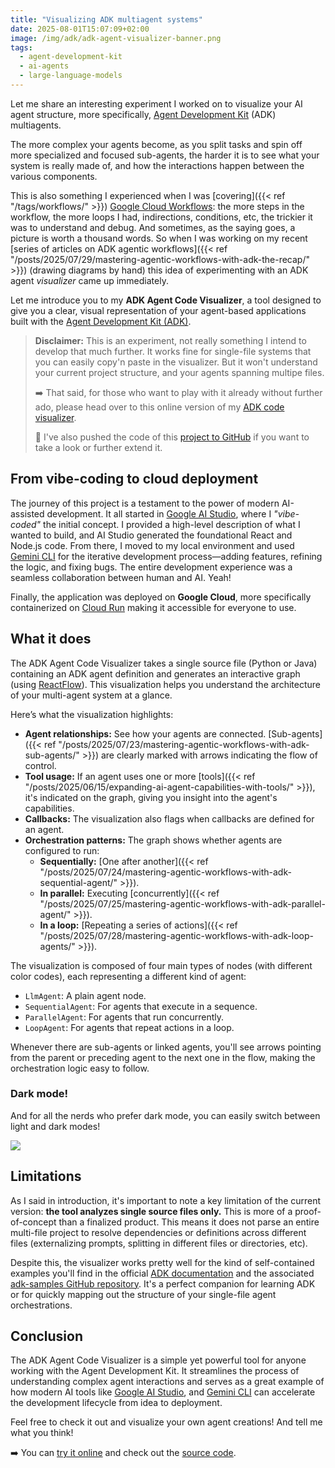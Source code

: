 ```yaml
---
title: "Visualizing ADK multiagent systems"
date: 2025-08-01T15:07:09+02:00
image: /img/adk/adk-agent-visualizer-banner.png
tags:
  - agent-development-kit
  - ai-agents
  - large-language-models
---
```


Let me share an interesting experiment I worked on to visualize your AI agent structure, more specifically, [Agent Development Kit](https://github.com/google/adk-java) (ADK) multiagents.

The more complex your agents become, as you split tasks and spin off more specialized and focused sub-agents, the harder it is to see what your system is really made of, and how the interactions happen between the various components.

This is also something I experienced when I was [covering]({{< ref "/tags/workflows/" >}}) [Google Cloud Workflows](https://cloud.google.com/workflows): the more steps in the workflow, the more loops I had, indirections, conditions, etc, the trickier it was to understand and debug.
And sometimes, as the saying goes, a picture is worth a thousand words.
So when I was working on my recent [series of articles on ADK agentic workflows]({{< ref "/posts/2025/07/29/mastering-agentic-workflows-with-adk-the-recap/" >}})
(drawing diagrams by hand) this idea of experimenting with an ADK agent _visualizer_ came up immediately.

Let me introduce you to my **ADK Agent Code Visualizer**, a tool designed to give you a clear, visual representation of your agent-based applications built with the [Agent Development Kit (ADK)](https://developers.google.com/ai/agent-development-kit?utm_campaign=CDR_0x7a40493f_default_b435663830&utm_medium=external&utm_source=blog).

> **Disclaimer:**
> This is an experiment, not really something I intend to develop that much further.
> It works fine for single-file systems that you can easily copy'n paste in the visualizer.
> But it won't understand your current project structure, and your agents spanning multipe files.
>
> :arrow_right: That said, for those who want to play with it already without further ado, please head over to this online version of my
> [ADK code visualizer](https://adk-agent-code-visualizer-1029513523185.europe-west1.run.app/).
>
> :open_file_folder: I've also pushed the code of this [project to GitHub](https://github.com/glaforge/adk-agent-code-visualizer)
> if you want to take a look or further extend it.

## From vibe-coding to cloud deployment

The journey of this project is a testament to the power of modern AI-assisted development.
It all started in [Google AI Studio](https://aistudio.google.com/), where I _"vibe-coded"_ the initial concept.
I provided a high-level description of what I wanted to build, and AI Studio generated the foundational React and Node.js code.
From there, I moved to my local environment and used [Gemini CLI](https://cloud.google.com/gemini/docs/codeassist/gemini-cli?utm_campaign=CDR_0x7a40493f_default_b435663830&utm_medium=external&utm_source=blog)
for the iterative development process—adding features, refining the logic, and fixing bugs.
The entire development experience was a seamless collaboration between human and AI. Yeah!

Finally, the application was deployed on **Google Cloud**, more specifically containerized on [Cloud Run](https://cloud.google.com/run?utm_campaign=CDR_0x7a40493f_default_b435663830&utm_medium=external&utm_source=blog)
making it accessible for everyone to use.

## What it does

The ADK Agent Code Visualizer takes a single source file (Python or Java) containing an ADK agent definition and generates an interactive graph
(using [ReactFlow](https://reactflow.dev/)).
This visualization helps you understand the architecture of your multi-agent system at a glance.

Here’s what the visualization highlights:

- **Agent relationships:** See how your agents are connected. [Sub-agents]({{< ref "/posts/2025/07/23/mastering-agentic-workflows-with-adk-sub-agents/" >}}) are clearly marked with arrows indicating the flow of control.
- **Tool usage:** If an agent uses one or more [tools]({{< ref "/posts/2025/06/15/expanding-ai-agent-capabilities-with-tools/" >}}), it's indicated on the graph, giving you insight into the agent's capabilities.
- **Callbacks:** The visualization also flags when callbacks are defined for an agent.
- **Orchestration patterns:** The graph shows whether agents are configured to run:
  - **Sequentially:** [One after another]({{< ref "/posts/2025/07/24/mastering-agentic-workflows-with-adk-sequential-agent/" >}}).
  - **In parallel:** Executing [concurrently]({{< ref "/posts/2025/07/25/mastering-agentic-workflows-with-adk-parallel-agent/" >}}).
  - **In a loop:** [Repeating a series of actions]({{< ref "/posts/2025/07/28/mastering-agentic-workflows-with-adk-loop-agents/" >}}).

The visualization is composed of four main types of nodes (with different color codes), each representing a different kind of agent:

- `LlmAgent`: A plain agent node.
- `SequentialAgent`: For agents that execute in a sequence.
- `ParallelAgent`: For agents that run concurrently.
- `LoopAgent`: For agents that repeat actions in a loop.

Whenever there are sub-agents or linked agents, you'll see arrows pointing from the parent or preceding agent to the next one in the flow, making the orchestration logic easy to follow.

### Dark mode!

And for all the nerds who prefer dark mode, you can easily switch between light and dark modes!

![](/img/adk/visualizer-dark-light-mode.png)

## Limitations

As I said in introduction, it's important to note a key limitation of the current version: **the tool analyzes single source files only.**
This is more of a proof-of-concept than a finalized product.
This means it does not parse an entire multi-file project to resolve dependencies or definitions across different files
(externalizing prompts, splitting in different files or directories, etc).

Despite this, the visualizer works pretty well for the kind of self-contained examples you'll find in the official
[ADK documentation](https://google.github.io/adk-docs/)
and the associated [adk-samples GitHub repository](https://github.com/google/adk-samples).
It's a perfect companion for learning ADK or for quickly mapping out the structure of your single-file agent orchestrations.

## Conclusion

The ADK Agent Code Visualizer is a simple yet powerful tool for anyone working with the Agent Development Kit.
It streamlines the process of understanding complex agent interactions and serves as a great example of how modern AI tools like
[Google AI Studio](https://aistudio.google.com/), and
[Gemini CLI](https://cloud.google.com/gemini/docs/codeassist/gemini-cli?utm_campaign=CDR_0x7a40493f_default_b435663830&utm_medium=external&utm_source=blog) can accelerate the development lifecycle from idea to deployment.

Feel free to check it out and visualize your own agent creations!
And tell me what you think!

:arrow_right: You can [try it online](https://adk-agent-code-visualizer-1029513523185.europe-west1.run.app/)
and check out the [source code](https://github.com/glaforge/adk-agent-code-visualizer).
